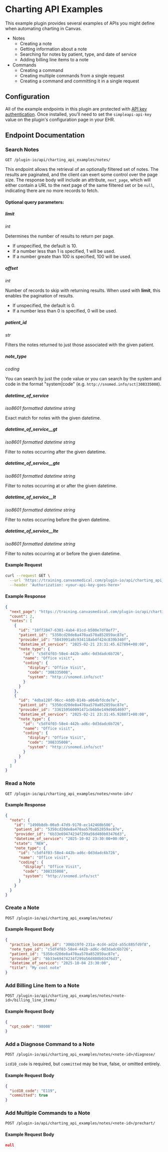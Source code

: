# Charting API Examples

This example plugin provides several examples of APIs you might define when
automating charting in Canvas.

- Notes
  - Creating a note
  - Getting information about a note
  - Searching for notes by patient, type, and date of service
  - Adding billing line items to a note
- Commands
  - Creating a command
  - Creating multiple commands from a single request
  - Creating a command and committing it in a single request

## Configuration

All of the example endpoints in this plugin are protected with [API key
authentication](https://docs.canvasmedical.com/sdk/handlers-simple-api-http/#api-key-1).
Once installed, you'll need to set the `simpleapi-api-key` value on the plugin's
configuration page in your EHR.

## Endpoint Documentation

### Search Notes

`GET /plugin-io/api/charting_api_examples/notes/`

This endpoint allows the retrieval of an optionally filtered set of notes. The results are paginated, and the client can exert some control over the page size. The response body will include an attribute, `next_page`, which will either contain a URL to the next page of the same filtered set or be `null`, indicating there are no more records to fetch.

#### Optional query parameters:

##### limit

*int*

Determines the number of results to return per page.

- If unspecified, the default is 10.
- If a number less than 1 is specified, 1 will be used.
- If a number greate than 100 is specified, 100 will be used.

##### offset

*int*

Number of records to skip with returning results. When used with **limit**, this enables the pagination of results.

- If unspecified, the default is 0.
- If a number less than 0 is specified, 0 will be used.


##### patient_id

*str*

Filters the notes returned to just those associated with the given patient.

##### note_type

*coding*

You can search by just the code value or you can search by the
system and code in the format "system|code" (e.g. `http://snomed.info/sct|308335008`).

##### datetime_of_service

*iso8601 formatted datetime string*

Exact match for notes with the given datetime.

##### datetime_of_service__gt

*iso8601 formatted datetime string*

Filter to notes occurring after the given datetime.

##### datetime_of_service__gte

*iso8601 formatted datetime string*

Filter to notes occurring at or after the given datetime.

##### datetime_of_service__lt

*iso8601 formatted datetime string*

Filter to notes occurring before the given datetime.

##### datetime_of_service__lte

*iso8601 formatted datetime string*

Filter to notes occurring at or before the given datetime.

#### Example Request

```bash
curl --request GET \
  --url 'https://training.canvasmedical.com/plugin-io/api/charting_api_examples/notes/?limit=2&offset=4' \
  --header 'Authorization: <your-api-key-goes-here>'
```

#### Example Response

```json
{
  "next_page": "https://training.canvasmedical.com/plugin-io/api/charting_api_examples/notes/?limit=2&offset=6",
  "count": 2,
  "notes": [
    {
      "id": "10ff2047-6301-4ab4-81cd-b500e7df8ef7",
      "patient_id": "5350cd20de8a470aa570a852859ac87e",
      "provider_id": "5843991a8c934118ab4f424c839b340f",
      "datetime_of_service": "2025-02-21 23:31:45.627894+00:00",
      "note_type": {
        "id": "c5df4f03-58e4-442b-ad6c-0d3dadc6b726",
        "name": "Office visit",
        "coding": {
          "display": "Office Visit",
          "code": "308335008",
          "system": "http://snomed.info/sct"
        }
      }
    },
    {
      "id": "4dba128f-96cc-4dd0-814b-a064bfdcde7e",
      "patient_id": "5350cd20de8a470aa570a852859ac87e",
      "provider_id": "336159560091471cb6b0e149d9054697",
      "datetime_of_service": "2025-02-21 23:31:45.928071+00:00",
      "note_type": {
        "id": "c5df4f03-58e4-442b-ad6c-0d3dadc6b726",
        "name": "Office visit",
        "coding": {
          "display": "Office Visit",
          "code": "308335008",
          "system": "http://snomed.info/sct"
        }
      }
    }
  ]
}
```

### Read a Note

`GET /plugin-io/api/charting_api_examples/notes/<note-id>/`

#### Example Response

```json
{
  "note": {
    "id": "1490b8db-00a9-47d9-9170-ec142460b586",
    "patient_id": "5350cd20de8a470aa570a852859ac87e",
    "provider_id": "6b33e69474234f299a56d480b03476d3",
    "datetime_of_service": "2025-10-02 23:30:00+00:00",
    "state": "NEW",
    "note_type": {
      "id": "c5df4f03-58e4-442b-ad6c-0d3dadc6b726",
      "name": "Office visit",
      "coding": {
        "display": "Office Visit",
        "code": "308335008",
        "system": "http://snomed.info/sct"
      }
    }
  }
}
```

### Create a Note

`POST /plugin-io/api/charting_api_examples/notes/`

#### Example Request Body

```json
{
  "practice_location_id": "306b19f0-231a-4cd4-ad2d-a55c885fd9f8",
  "note_type_id": "c5df4f03-58e4-442b-ad6c-0d3dadc6b726",
  "patient_id": "5350cd20de8a470aa570a852859ac87e",
  "provider_id": "6b33e69474234f299a56d480b03476d3",
  "datetime_of_service": "2025-10-04 23:30:00",
  "title": "My cool note"
}
```

### Add Billing Line Item to a Note

`POST /plugin-io/api/charting_api_examples/notes/<note-id>/billing_line_items/`

#### Example Request Body

```json
{
  "cpt_code": "98008"
}
```

### Add a Diagnose Command to a Note

`POST /plugin-io/api/charting_api_examples/notes/<note-id>/diagnose/`

`icd10_code` is required, but `committed` may be true, false, or omitted entirely.

#### Example Request Body

```json
{
  "icd10_code": "E119",
  "committed": true
}
```

### Add Multiple Commands to a Note

`POST /plugin-io/api/charting_api_examples/notes/<note-id>/prechart/`

#### Example Request Body

```json
null
```

